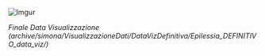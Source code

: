 ![Imgur](https://i.imgur.com/b6kDstX.png)

_Finale Data Visualizzazione (archive/simona/VisualizzazioneDati/DataVizDefinitiva/Epilessia_DEFINITIVO_data_viz/)_
